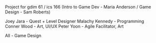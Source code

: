 Project for gdim 61 / ics 166 (Intro to Game Dev - Maria Anderson / Game Design - Sam Roberts)

Joey Jara - Quest + Level Designer
Malachy Kennedy - Programming
Conner Wood - Art, UI/UX
Peter Yoon - Agile Facilitator, Art

All - Game Design
